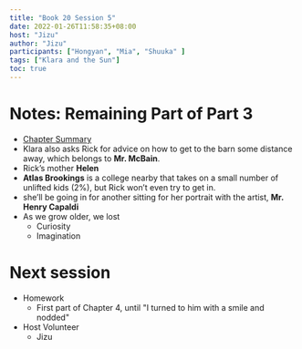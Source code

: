 ```yaml
---
title: "Book 20 Session 5"
date: 2022-01-26T11:58:35+08:00
host: "Jizu"
author: "Jizu"
participants: ["Hongyan", "Mia", "Shuuka" ]
tags: ["Klara and the Sun"]
toc: true
---
```


# Notes: Remaining Part of Part 3

- [Chapter Summary](https://the-bibliofile.com/klara-and-the-sun-analysis-chapter-summary/#title3)
- Klara also asks Rick for advice on how to get to the barn some distance away, which belongs to **Mr. McBain**.
- Rick’s mother **Helen**
- **Atlas Brookings** is a college nearby that takes on a small number of unlifted kids (2%), but Rick won’t even try to get in. 
- she’ll be going in for another sitting for her portrait with the artist, **Mr. Henry Capaldi**
- As we grow older, we lost
  - Curiosity
  - Imagination

# Next session

- Homework
  - First part of Chapter 4, until "I turned to him with a smile and nodded"
- Host Volunteer
  - Jizu
